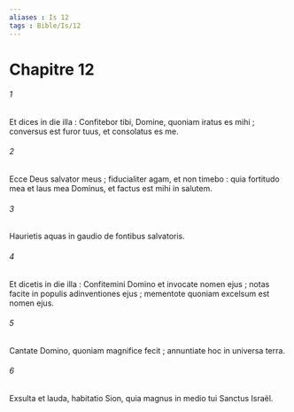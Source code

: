 ```yaml
---
aliases : Is 12
tags : Bible/Is/12
---
```


# Chapitre 12

###### 1
Et dices in die illa : Confitebor tibi, Domine, quoniam iratus es mihi ; conversus est furor tuus, et consolatus es me.
###### 2
Ecce Deus salvator meus ; fiducialiter agam, et non timebo : quia fortitudo mea et laus mea Dominus, et factus est mihi in salutem.
###### 3
Haurietis aquas in gaudio de fontibus salvatoris.
###### 4
Et dicetis in die illa : Confitemini Domino et invocate nomen ejus ; notas facite in populis adinventiones ejus ; mementote quoniam excelsum est nomen ejus.
###### 5
Cantate Domino, quoniam magnifice fecit ; annuntiate hoc in universa terra.
###### 6
Exsulta et lauda, habitatio Sion, quia magnus in medio tui Sanctus Israël.
